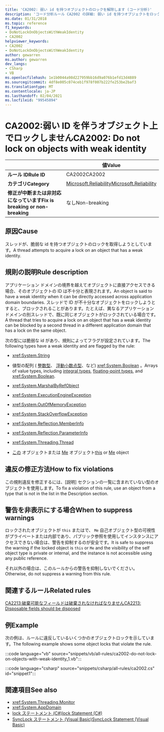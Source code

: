 ```yaml
---
title: 'CA2002: 弱い id を持つオブジェクトのロックを解除します (コード分析)'
description: 'コード分析ルール CA2002 の詳細: 弱い id を持つオブジェクトをロックしない'
ms.date: 01/31/2018
ms.topic: reference
f1_keywords:
- DoNotLockOnObjectsWithWeakIdentity
- CA2002
helpviewer_keywords:
- CA2002
- DoNotLockOnObjectsWithWeakIdentity
author: gewarren
ms.author: gewarren
dev_langs:
- CSharp
- VB
ms.openlocfilehash: 1e1b0044a98d227959bb16d9a076b1efd13d4889
ms.sourcegitcommit: 4df8e005c074ceb1f978f007b222fe253be2baf3
ms.translationtype: MT
ms.contentlocale: ja-JP
ms.lasthandoff: 02/04/2021
ms.locfileid: "99545894"
---
```

# <a name="ca2002-do-not-lock-on-objects-with-weak-identity"></a><span data-ttu-id="cf66c-103">CA2002:弱い ID を伴うオブジェクト上でロックしません</span><span class="sxs-lookup"><span data-stu-id="cf66c-103">CA2002: Do not lock on objects with weak identity</span></span>

| | <span data-ttu-id="cf66c-104">値</span><span class="sxs-lookup"><span data-stu-id="cf66c-104">Value</span></span> |
|-|-|
| <span data-ttu-id="cf66c-105">**ルール ID**</span><span class="sxs-lookup"><span data-stu-id="cf66c-105">**Rule ID**</span></span> |<span data-ttu-id="cf66c-106">CA2002</span><span class="sxs-lookup"><span data-stu-id="cf66c-106">CA2002</span></span>|
| <span data-ttu-id="cf66c-107">**カテゴリ**</span><span class="sxs-lookup"><span data-stu-id="cf66c-107">**Category**</span></span> |[<span data-ttu-id="cf66c-108">Microsoft.Reliability</span><span class="sxs-lookup"><span data-stu-id="cf66c-108">Microsoft.Reliability</span></span>](reliability-warnings.md)|
| <span data-ttu-id="cf66c-109">**修正が中断または非対応になっています**</span><span class="sxs-lookup"><span data-stu-id="cf66c-109">**Fix is breaking or non-breaking**</span></span> |<span data-ttu-id="cf66c-110">なし</span><span class="sxs-lookup"><span data-stu-id="cf66c-110">Non-breaking</span></span>|

## <a name="cause"></a><span data-ttu-id="cf66c-111">原因</span><span class="sxs-lookup"><span data-stu-id="cf66c-111">Cause</span></span>

<span data-ttu-id="cf66c-112">スレッドが、脆弱な id を持つオブジェクトのロックを取得しようとしています。</span><span class="sxs-lookup"><span data-stu-id="cf66c-112">A thread attempts to acquire a lock on an object that has a weak identity.</span></span>

## <a name="rule-description"></a><span data-ttu-id="cf66c-113">規則の説明</span><span class="sxs-lookup"><span data-stu-id="cf66c-113">Rule description</span></span>

<span data-ttu-id="cf66c-114">アプリケーション ドメインの境界を越えてオブジェクトに直接アクセスできる場合、そのオブジェクトの ID は不十分と表現されます。</span><span class="sxs-lookup"><span data-stu-id="cf66c-114">An object is said to have a weak identity when it can be directly accessed across application domain boundaries.</span></span> <span data-ttu-id="cf66c-115">スレッドで ID が不十分なオブジェクトをロックしようとすると、ブロックされることがあります。たとえば、異なるアプリケーション ドメインの別スレッドで、既に同じオブジェクトがロックされている場合です。</span><span class="sxs-lookup"><span data-stu-id="cf66c-115">A thread that tries to acquire a lock on an object that has a weak identity can be blocked by a second thread in a different application domain that has a lock on the same object.</span></span>

<span data-ttu-id="cf66c-116">次の型には脆弱な id があり、規則によってフラグが設定されています。</span><span class="sxs-lookup"><span data-stu-id="cf66c-116">The following types have a weak identity and are flagged by the rule:</span></span>

- <xref:System.String>

- <span data-ttu-id="cf66c-117">値型の配列 ( [整数型](../../../csharp/language-reference/builtin-types/integral-numeric-types.md)、 [浮動小数点型](../../../csharp/language-reference/builtin-types/floating-point-numeric-types.md)、など) <xref:System.Boolean> 。</span><span class="sxs-lookup"><span data-stu-id="cf66c-117">Arrays of value types, including [integral types](../../../csharp/language-reference/builtin-types/integral-numeric-types.md), [floating-point types](../../../csharp/language-reference/builtin-types/floating-point-numeric-types.md), and <xref:System.Boolean>.</span></span>

- <xref:System.MarshalByRefObject>

- <xref:System.ExecutionEngineException>

- <xref:System.OutOfMemoryException>

- <xref:System.StackOverflowException>

- <xref:System.Reflection.MemberInfo>

- <xref:System.Reflection.ParameterInfo>

- <xref:System.Threading.Thread>

- <span data-ttu-id="cf66c-118">[この](../../../csharp/language-reference/keywords/this.md) オブジェクトまたは [Me](../../../visual-basic/programming-guide/program-structure/me-my-mybase-and-myclass.md) オブジェクト</span><span class="sxs-lookup"><span data-stu-id="cf66c-118">[this](../../../csharp/language-reference/keywords/this.md) or [Me](../../../visual-basic/programming-guide/program-structure/me-my-mybase-and-myclass.md) object</span></span>

## <a name="how-to-fix-violations"></a><span data-ttu-id="cf66c-119">違反の修正方法</span><span class="sxs-lookup"><span data-stu-id="cf66c-119">How to fix violations</span></span>

<span data-ttu-id="cf66c-120">この規則違反を修正するには、[説明] セクションの一覧に含まれていない型のオブジェクトを使用します。</span><span class="sxs-lookup"><span data-stu-id="cf66c-120">To fix a violation of this rule, use an object from a type that is not in the list in the Description section.</span></span>

## <a name="when-to-suppress-warnings"></a><span data-ttu-id="cf66c-121">警告を非表示にする場合</span><span class="sxs-lookup"><span data-stu-id="cf66c-121">When to suppress warnings</span></span>

<span data-ttu-id="cf66c-122">ロックされたオブジェクトが `this` またはで、 `Me` 自己オブジェクト型の可視性がプライベートまたは内部であり、パブリック参照を使用してインスタンスにアクセスできない場合は、警告を抑制するのが安全です。</span><span class="sxs-lookup"><span data-stu-id="cf66c-122">It is safe to suppress the warning if the locked object is `this` or `Me` and the visibility of the self object type is private or internal, and the instance is not accessible using any public reference.</span></span>

<span data-ttu-id="cf66c-123">それ以外の場合は、このルールからの警告を抑制しないでください。</span><span class="sxs-lookup"><span data-stu-id="cf66c-123">Otherwise, do not suppress a warning from this rule.</span></span>

## <a name="related-rules"></a><span data-ttu-id="cf66c-124">関連するルール</span><span class="sxs-lookup"><span data-stu-id="cf66c-124">Related rules</span></span>

[<span data-ttu-id="cf66c-125">CA2213:破棄可能なフィールドは破棄されなければなりません</span><span class="sxs-lookup"><span data-stu-id="cf66c-125">CA2213: Disposable fields should be disposed</span></span>](ca2213.md)

## <a name="example"></a><span data-ttu-id="cf66c-126">例</span><span class="sxs-lookup"><span data-stu-id="cf66c-126">Example</span></span>

<span data-ttu-id="cf66c-127">次の例は、ルールに違反しているいくつかのオブジェクトロックを示しています。</span><span class="sxs-lookup"><span data-stu-id="cf66c-127">The following example shows some object locks that violate the rule.</span></span>

:::code language="vb" source="snippets/vb/all-rules/ca2002-do-not-lock-on-objects-with-weak-identity_1.vb":::

:::code language="csharp" source="snippets/csharp/all-rules/ca2002.cs" id="snippet1":::

## <a name="see-also"></a><span data-ttu-id="cf66c-128">関連項目</span><span class="sxs-lookup"><span data-stu-id="cf66c-128">See also</span></span>

- <xref:System.Threading.Monitor>
- <xref:System.AppDomain>
- [<span data-ttu-id="cf66c-129">lock ステートメント (C#)</span><span class="sxs-lookup"><span data-stu-id="cf66c-129">lock Statement (C#)</span></span>](../../../csharp/language-reference/keywords/lock-statement.md)
- [<span data-ttu-id="cf66c-130">SyncLock ステートメント (Visual Basic)</span><span class="sxs-lookup"><span data-stu-id="cf66c-130">SyncLock Statement (Visual Basic)</span></span>](../../../visual-basic/language-reference/statements/synclock-statement.md)
